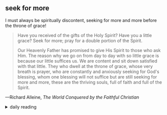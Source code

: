 ## seek for more

I must always be spiritually discontent, seeking for more and more before the throne of grace! 

> Have you received of the gifts of the Holy Spirit? Have you a little grace? Seek for more; pray for a double portion of the Spirit.
>
> Our Heavenly Father has promised to give His Spirit to those who ask Him. The reason why we go on from day to day with so little grace is because our little suffices us. We are content and sit down satisfied with that little. They who dwell at the throne of grace, whose very breath is prayer, who are constantly and anxiously seeking for God's blessing, whom one blessing will not suffice but are still seeking for more and more, these are the thriving souls, full of faith and full of the Spirit.

—Richard Alleine, *The World Conquered by the Faithful Christian*

<details markdown="1">
<summary>daily reading</summary>

| {{ page.date | date: "%B %-d, %Y" }} |
| :-------------: |
| [Josh. 9; Ps. 140–141; Jer. 3; Matt. 17]({% link _Bible/Bible-year-1.md %}) |
| [BC 16-17; HC 45-49; CD II: Art. 8-9]({% link _three_forms/three-forms-month-1.md %}) |
| [The Nicene Creed](https://threeforms.org/the-nicene-creed/) |

</details>